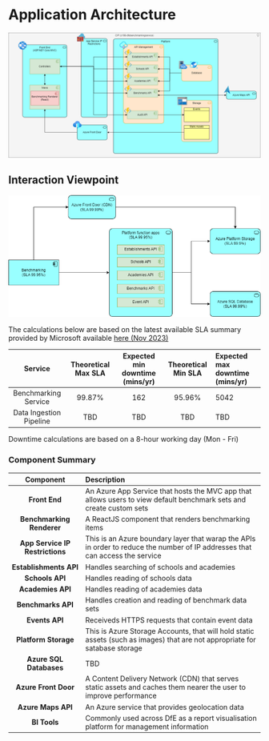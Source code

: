 ﻿# Application Architecture

![Application Architecture](images/Application-Architecture.png)

## Interaction Viewpoint 

![Interaction viewpoint](images/Interaction-Viewpoint.png)

The calculations below are based on the latest available SLA summary provided by Microsoft available [here (Nov 2023)](https://www.microsoft.com/licensing/docs/view/Service-Level-Agreements-SLA-for-Online-Services?lang=1)


| Service | Theoretical Max SLA | Expected min downtime (mins/yr) | Theoretical Min SLA | Expected max downtime (mins/yr) |
|:-------:|:------------:|:-------:|:------:|:------|
| Benchmarking Service | 99.87% | 162 | 95.96% | 5042 |
| Data Ingestion Pipeline | TBD | TBD | TBD | TBD |

Downtime calculations are based on a 8-hour working day (Mon - Fri)

### Component Summary 

| Component | Description |
|:---------:|:------------|
| **Front End** | An Azure App Service that hosts the MVC app that allows users to view default benchmark sets and create custom sets |
| **Benchmarking Renderer** | A ReactJS component that renders benchmarking items |
| **App Service IP Restrictions**| This is an Azure boundary layer that warap the APIs in order to reduce the number of IP addresses that can access the service |
| **Establishments API** | Handles searching of schools and academies |
| **Schools API** | Handles reading of schools data |
| **Academies API** | Handles reading of academies data |
| **Benchmarks API** | Handles creation and reading of benchmark data sets |
| **Events API** | Receiveds HTTPS requests that contain event data |
| **Platform Storage** | This is Azure Storage Accounts, that will hold static assets (such as images) that are not appropriate for satabase storage |
| **Azure SQL Databases** | TBD |
| **Azure Front Door** | A Content Delivery Network (CDN) that serves static assets and caches them nearer the user to improve performance |
| **Azure Maps API** | An Azure service that provides geolocation data |
| **BI Tools** | Commonly used across DfE as a report visualisation platform for management information |